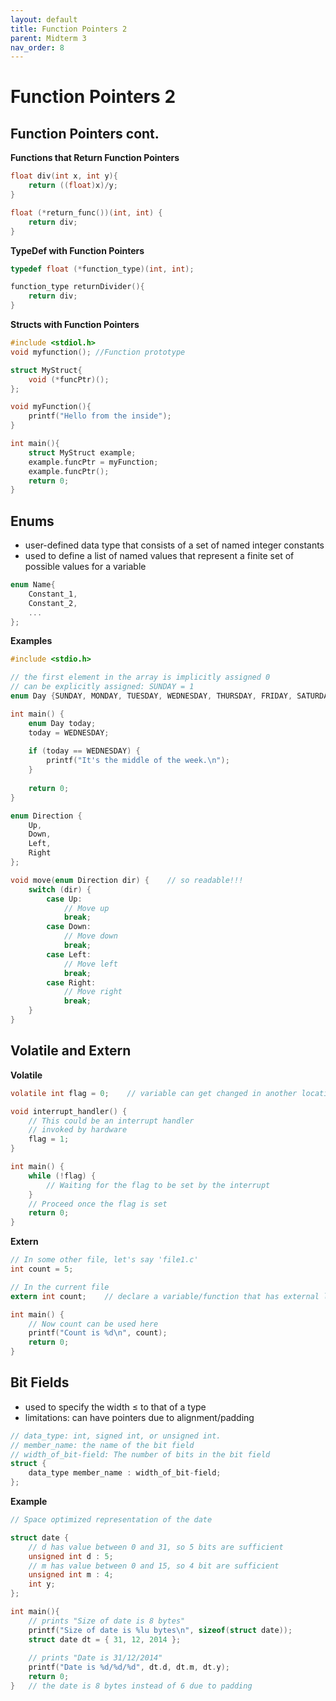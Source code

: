```yaml
---
layout: default
title: Function Pointers 2
parent: Midterm 3
nav_order: 8
---
```

# Function Pointers 2
## Function Pointers cont.
**Functions that Return Function Pointers**

```c
float div(int x, int y){
	return ((float)x)/y;
}

float (*return_func())(int, int) {
	return div;
}
```

**TypeDef with Function Pointers**

```c
typedef float (*function_type)(int, int);

function_type returnDivider(){
	return div;
}
```

**Structs with Function Pointers**

```c
#include <stdiol.h>
void myfunction(); //Function prototype

struct MyStruct{
	void (*funcPtr)();
};

void myFunction(){
	printf("Hello from the inside");
}

int main(){
	struct MyStruct example;
	example.funcPtr = myFunction;
	example.funcPtr();
	return 0;
}
```

## Enums
- user-defined data type that consists of a set of named integer constants
- used to define a list of named values that represent a finite set of possible values for a variable

```c
enum Name{
	Constant_1,
	Constant_2,
	...
};
```

 **Examples**

```c
#include <stdio.h>

// the first element in the array is implicitly assigned 0
// can be explicitly assigned: SUNDAY = 1
enum Day {SUNDAY, MONDAY, TUESDAY, WEDNESDAY, THURSDAY, FRIDAY, SATURDAY};

int main() {
	enum Day today;
	today = WEDNESDAY;
	
	if (today == WEDNESDAY) {
		printf("It's the middle of the week.\n");
	}
	
	return 0;
} 
```

```c
enum Direction {
	Up,
	Down,
	Left,
	Right
};

void move(enum Direction dir) {    // so readable!!!
	switch (dir) {
		case Up:
			// Move up
			break;
		case Down:
			// Move down
			break;
		case Left:
			// Move left
			break;
		case Right:
			// Move right
			break;
	}
}
```

## Volatile and Extern
**Volatile**

```c 
volatile int flag = 0;    // variable can get changed in another location

void interrupt_handler() {
	// This could be an interrupt handler
	// invoked by hardware
	flag = 1;
}

int main() {
	while (!flag) {
		// Waiting for the flag to be set by the interrupt
	} 
	// Proceed once the flag is set
	return 0;
}
```

**Extern**

```c
// In some other file, let's say 'file1.c'
int count = 5;

// In the current file
extern int count;    // declare a variable/function that has external linkage

int main() {
	// Now count can be used here
	printf("Count is %d\n", count);
	return 0;
}
```

## Bit Fields
- used to specify the width ≤ to that of a type
- limitations: can have pointers due to alignment/padding

```c
// data_type: int, signed int, or unsigned int.
// member_name: the name of the bit field
// width_of_bit-field: The number of bits in the bit field
struct {
	data_type member_name : width_of_bit-field;
};
```

**Example**

```c
// Space optimized representation of the date

struct date {
	// d has value between 0 and 31, so 5 bits are sufficient
	unsigned int d : 5;
	// m has value between 0 and 15, so 4 bit are sufficient
	unsigned int m : 4;
	int y;
};

int main(){
	// prints "Size of date is 8 bytes"
	printf("Size of date is %lu bytes\n", sizeof(struct date));
	struct date dt = { 31, 12, 2014 };
	
	// prints "Date is 31/12/2014"
	printf("Date is %d/%d/%d", dt.d, dt.m, dt.y); 
	return 0;
}   // the date is 8 bytes instead of 6 due to padding
```